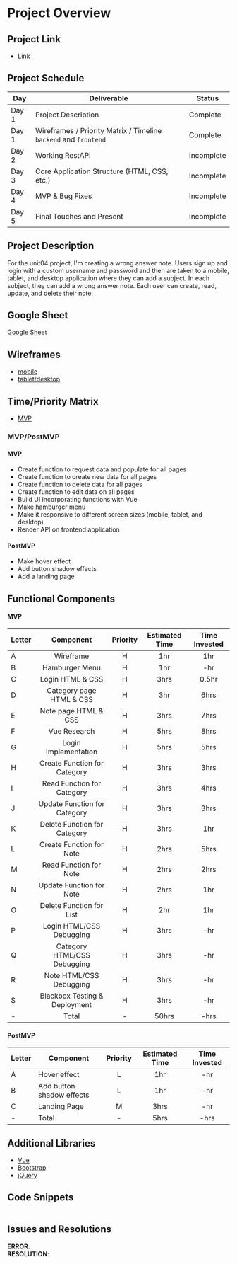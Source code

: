 # Project Overview

## Project Link
- [Link](https://sharp-lewin-c44ba6.netlify.app/#)

## Project Schedule

|  Day | Deliverable | Status
|---|---| ---|
|Day 1| Project Description | Complete
|Day 1| Wireframes / Priority Matrix / Timeline `backend` and `frontend`| Complete
|Day 2| Working RestAPI | Incomplete
|Day 3| Core Application Structure (HTML, CSS, etc.) | Incomplete
|Day 4| MVP & Bug Fixes | Incomplete
|Day 5| Final Touches and Present | Incomplete

## Project Description
For the unit04 project, I'm creating a wrong answer note. Users sign up and login with a custom username and password and then are taken to a mobile, tablet, and desktop application where they can add a subject. In each subject, they can add a wrong answer note. Each user can create, read, update, and delete their note.

## Google Sheet
[Google Sheet](https://docs.google.com/spreadsheets/d/1MiYUM5Rr0hr_9kbYVNgYzxu88jngsMA9udl1Ox-z7Vw/edit#gid=0) 

## Wireframes

- [mobile](https://res.cloudinary.com/dqduwnrb1/image/upload/v1600014820/Page_1_mho2ij.png)
- [tablet/desktop](https://res.cloudinary.com/dqduwnrb1/image/upload/v1600014820/Page_2_itrg3k.png)



## Time/Priority Matrix 

- [MVP](https://res.cloudinary.com/dqduwnrb1/image/upload/v1600017836/p4_front_Time_Priority_Matrix_vw0mro.jpg)

### MVP/PostMVP 

#### MVP
- Create function to request data and populate for all pages
- Create function to create new data for all pages
- Create function to delete data for all pages
- Create function to edit data on all pages
- Build UI incorporating functions with Vue
- Make hamburger menu
- Make it responsive to different screen sizes (mobile, tablet, and desktop)
- Render API on frontend application

#### PostMVP 
- Make hover effect
- Add button shadow effects
- Add a landing page 



## Functional Components

#### MVP

| Letter | Component | Priority | Estimated Time | Time Invested |
| --- | :---: |  :---: | :---: | :---: |
| A | Wireframe | H | 1hr | 1hr |
| B | Hamburger Menu | H | 1hr | -hr |
| C | Login HTML & CSS | H | 3hrs | 0.5hr |
| D | Category page HTML & CSS | H | 3hr | 6hrs |
| E | Note page HTML & CSS | H | 3hrs | 7hrs |
| F | Vue Research | H | 5hrs | 8hrs |
| G | Login Implementation | H | 5hrs | 5hrs |
| H | Create Function for Category | H | 3hrs | 3hrs |
| I | Read Function for Category | H | 3hrs | 4hrs |
| J | Update Function for Category | H | 3hrs | 3hrs |
| K | Delete Function for Category | H | 3hrs | 1hr |
| L | Create Function for Note | H | 2hrs | 5hrs |
| M | Read Function for Note | H | 2hrs | 2hrs |
| N | Update Function for Note | H | 2hrs | 1hr |
| O | Delete Function for List | H | 2hr | 1hr |
| P | Login HTML/CSS Debugging | H | 3hrs | -hr |
| Q | Category HTML/CSS Debugging | H | 3hrs | -hr |
| R | Note HTML/CSS Debugging | H | 3hrs | -hr |
| S | Blackbox Testing & Deployment | H | 3hrs | -hr |
| - | Total | - | 50hrs | -hrs |

#### PostMVP
| Letter | Component | Priority | Estimated Time | Time Invested |
| --- | --- | :---: |  :---: | :---: |
| A | Hover effect | L | 1hr | -hr |
| B | Add button shadow effects | L | 1hr | -hr |
| C | Landing Page | M | 3hrs | -hr |
| - | Total | - | 5hrs | -hrs |

## Additional Libraries
- [Vue](https://vuejs.org)
- [Bootstrap](https://getbootstrap.com/)
- [jQuery](https://jquery.com/)

## Code Snippets
```

```


## Issues and Resolutions

**ERROR**:               
**RESOLUTION**: 